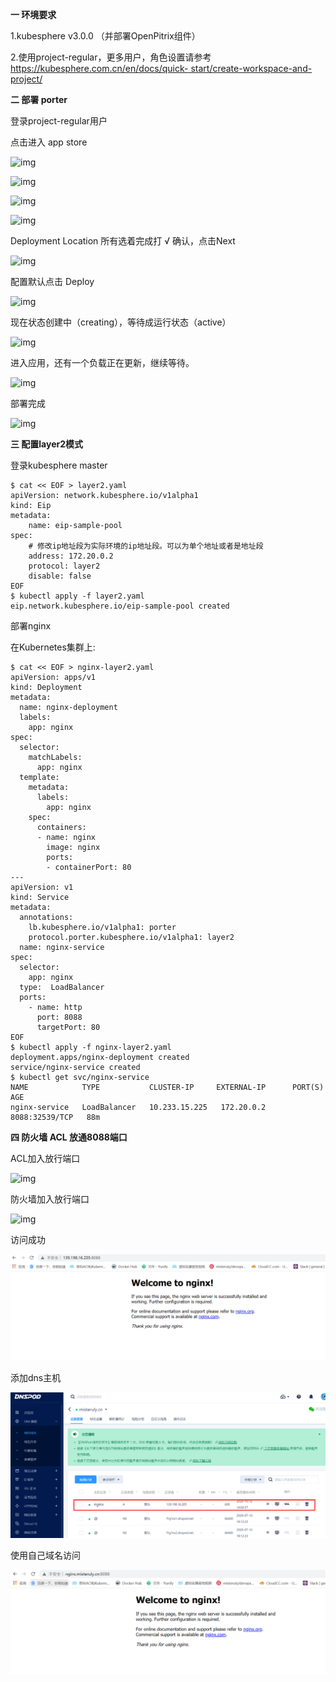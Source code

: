 **一  环境要求**

1.kubesphere v3.0.0 （并部署OpenPitrix组件）

2.使用project-regular，更多用户，角色设置请参考    [https://kubesphere.com.cn/en/docs/quick-  start/create-workspace-and-project/](https://kubesphere.com.cn/en/docs/quick-start/create-workspace-and-project/)

**二  部署 porter** 

登录project-regular用户

点击进入 app store

![img](https://i.loli.net/2020/10/16/s4ezWQGiZ6fyEUb.png)

![img](https://i.loli.net/2020/10/16/hSTG7tNFduIKJCb.png)

![img](https://i.loli.net/2020/10/16/CAx3FsZDp9Rwkr5.png)

![img](https://i.loli.net/2020/10/16/Iovrz8qbaQnCuVZ.png)

Deployment Location  所有选着完成打 √  确认，点击Next

![img](https://i.loli.net/2020/10/16/tpJQESvlZFNL3PA.png)

配置默认点击 Deploy

![img](https://i.loli.net/2020/10/16/rqgaUFfDTd4vQuZ.png)

现在状态创建中（creating），等待成运行状态（active）

![img](https://i.loli.net/2020/10/16/r9DmUBxOJSuGieC.png)

进入应用，还有一个负载正在更新，继续等待。

![img](https://i.loli.net/2020/10/16/hkJtCF9O3GY42LB.png)

部署完成

![img](https://i.loli.net/2020/10/16/2dRf3qXMsm4O7LB.png)

**三  配置layer2模式**

登录kubesphere  master

```
$ cat << EOF > layer2.yaml
apiVersion: network.kubesphere.io/v1alpha1
kind: Eip
metadata:
    name: eip-sample-pool
spec:
    # 修改ip地址段为实际环境的ip地址段。可以为单个地址或者是地址段
    address: 172.20.0.2
    protocol: layer2
    disable: false
EOF
$ kubectl apply -f layer2.yaml
eip.network.kubesphere.io/eip-sample-pool created
```

部署nginx

在Kubernetes集群上:

```
$ cat << EOF > nginx-layer2.yaml
apiVersion: apps/v1
kind: Deployment
metadata:
  name: nginx-deployment
  labels:
    app: nginx
spec:
  selector:
    matchLabels:
      app: nginx
  template:
    metadata:
      labels:
        app: nginx
    spec:
      containers:
      - name: nginx
        image: nginx
        ports:
        - containerPort: 80
---
apiVersion: v1
kind: Service
metadata:
  annotations:
    lb.kubesphere.io/v1alpha1: porter
    protocol.porter.kubesphere.io/v1alpha1: layer2
  name: nginx-service
spec:
  selector:
    app: nginx
  type:  LoadBalancer 
  ports:
    - name: http
      port: 8088
      targetPort: 80
EOF
$ kubectl apply -f nginx-layer2.yaml
deployment.apps/nginx-deployment created
service/nginx-service created
$ kubectl get svc/nginx-service
NAME            TYPE           CLUSTER-IP     EXTERNAL-IP      PORT(S)          AGE
nginx-service   LoadBalancer   10.233.15.225   172.20.0.2    8088:32539/TCP   88m
```

**四  防火墙  ACL  放通8088端口**

ACL加入放行端口

![img](https://i.loli.net/2020/10/16/C2Vvy3g4FNobDZA.png)

防火墙加入放行端口

![img](https://i.loli.net/2020/10/16/FSZRujDlyYoPEhQ.png)

访问成功

![img](https://raw.githubusercontent.com/misteruly/images/master/20201016210158.png)

添加dns主机

![img](https://raw.githubusercontent.com/misteruly/images/master/20201016210504.png)

使用自己域名访问

![img](https://raw.githubusercontent.com/misteruly/images/master/20201016210524.png)

